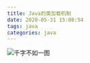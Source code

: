 ```yaml
---
title: Java的类加载机制
date: 2020-05-31 15:08:54
tags: java
categories: java
---
```

![千字不如一图](java类的加载机制.png)
